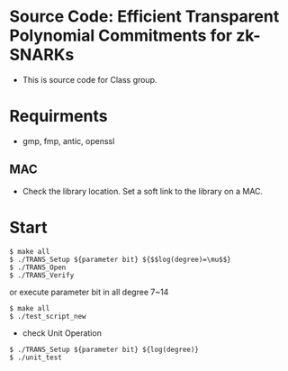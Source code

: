 # Source Code: Efficient Transparent Polynomial Commitments for zk-SNARKs
- This is source code for Class group.

# Requirments
- gmp, fmp, antic, openssl
## MAC
- Check the library location. Set a soft link to the library on a MAC.

# Start
```
$ make all
$ ./TRANS_Setup ${parameter bit} ${$$log(degree)=\mu$$}
$ ./TRANS_Open
$ ./TRANS_Verify 
```
or execute parameter bit in all degree 7~14
```
$ make all
$ ./test_script_new
```
- check Unit Operation
```
$ ./TRANS_Setup ${parameter bit} ${log(degree)}
$ ./unit_test
```
